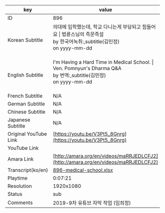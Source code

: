|  key  |  value  |
|-------|---------|
| ID            | 896 |
| Korean Subtitle | 의대에 입학했는데, 학교 다니는게 부담되고 힘들어요 \| 법륜스님의 즉문즉설<br>by 한국어녹취:,subtitle(김민정)<br>on yyyy-mm-dd<br><br>|
| English Subtitle | I'm Having a Hard Time in Medical School. \| Ven. Pomnyun's Dharma Q&A<br>by 번역:,subtitle(김민정)<br>on yyyy-mm-dd<br><br>|
| French Subtitle | N/A |
| German Subtitle | N/A |
| Chinese Subtitle | N/A |
| Japanese Subtitle | N/A |
| Original YouTube Link  | [https://youtu.be/V3Pt5_8Gnrg](https://youtu.be/V3Pt5_8Gnrg) |
| YouTube Link  |  |
| Amara Link    | [http://amara.org/en/videos/maRRJEDLCFJ2](http://amara.org/en/videos/maRRJEDLCFJ2) |
| Transcript(ko/en) | [896-medical-school.xlsx](https://github.com/jungtosociety/dharma-qna/raw/master/sub/896/896-medical-school.xlsx) |
| Playtime | 0:07:21 |
| Resolution | 1920x1080|
| Status | sub |
| Comments | 2019-9차 유튜브 자막 작업 (임희정) |
